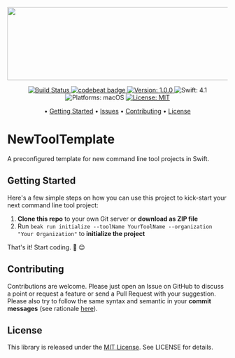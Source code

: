 
<p align="center">
    <img src="https://raw.githubusercontent.com/Flinesoft/NewToolTemplate/stable/Logo.png"
      width=600 height=167>
</p>

<p align="center">
    <a href="https://www.bitrise.io/app/<TODO>">
        <img src="https://www.bitrise.io/app/<TODO>/status.svg?token=<TODO>&branch=stable"
             alt="Build Status">
    </a>
    <a href="https://codebeat.co/projects/github-com-flinesoft-newtooltemplate-stable">
        <img src="https://codebeat.co/badges/<TODO>"
             alt="codebeat badge">
    </a>
    <a href="https://github.com/Flinesoft/NewToolTemplate/releases">
        <img src="https://img.shields.io/badge/Version-1.0.0-blue.svg"
             alt="Version: 1.0.0">
    </a>
    <img src="https://img.shields.io/badge/Swift-4.1-FFAC45.svg"
         alt="Swift: 4.1">
    <img src="https://img.shields.io/badge/Platforms-macOS-FF69B4.svg"
        alt="Platforms: macOS">
    <a href="https://github.com/Flinesoft/NewToolTemplate/blob/stable/LICENSE.md">
        <img src="https://img.shields.io/badge/License-MIT-lightgrey.svg"
              alt="License: MIT">
    </a>
</p>

<p align="center">
  • <a href="#getting-started">Getting Started</a>
  • <a href="https://github.com/Flinesoft/NewToolTemplate/issues">Issues</a>
  • <a href="#contributing">Contributing</a>
  • <a href="#license">License</a>
</p>


# NewToolTemplate

A preconfigured template for new command line tool projects in Swift.

## Getting Started

Here's a few simple steps on how you can use this project to kick-start your next command line tool project:

1. **Clone this repo** to your own Git server or **download as ZIP file**
2. Run `beak run initialize --toolName YourToolName --organization "Your Organization"` to **initialize the project**

That's it! Start coding. 🎉 😊


## Contributing

Contributions are welcome. Please just open an Issue on GitHub to discuss a point or request a feature or send a Pull Request with your suggestion. Please also try to follow the same syntax and semantic in your **commit messages** (see rationale [here](http://chris.beams.io/posts/git-commit/)).


## License
This library is released under the [MIT License](http://opensource.org/licenses/MIT). See LICENSE for details.
